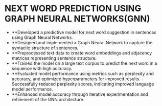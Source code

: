 # NEXT WORD PREDICTION USING GRAPH NEURAL NETWORKS(GNN)
- **Developed a predictive model for next word suggestion in sentences using Graph Neural Networks.
- **Designed and implemented a Graph Neural Network to capture the syntactic structure of sentences.
- **Preprocessed text data to create word embeddings and adjacency matrices representing sentence structure.
- **Trained the model on a large text corpus to predict the next word in a sequence with high accuracy.
- **Evaluated model performance using metrics such as perplexity and accuracy, and optimized hyperparameters for improved results.  - Successfully reduced perplexity scores, indicating improved language model performance.
- **Enhanced model accuracy through iterative experimentation and refinement of the GNN architecture.
